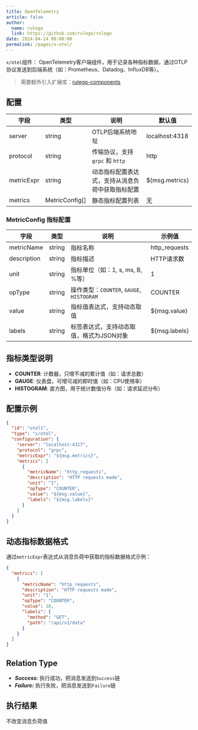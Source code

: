 ```yaml
---
title: OpenTelemetry 
article: false
author: 
  name: rulego
  link: https://github.com/rulego/rulego
date: 2024-04-24 00:00:00
permalink: /pages/x-otel/
---
```


`x/otel`组件：<Badge text="v0.28.0+"/> OpenTelemetry客户端组件，用于记录各种指标数据，通过OTLP协议发送到后端系统（如：Prometheus、Datadog、InfluxDB等）。

>需要额外引入扩展库：[rulego-components](https://github.com/rulego/rulego-components)

## 配置

| 字段         | 类型             | 说明                       | 默认值            |
|------------|----------------|--------------------------|----------------|
| server     | string         | OTLP后端系统地址               | localhost:4318 |
| protocol   | string         | 传输协议，支持 `grpc` 和 `http`  | http           |
| metricExpr | string         | 动态指标配置表达式，支持从消息负荷中获取指标配置 | ${msg.metrics} |
| metrics    | MetricConfig[] | 静态指标配置列表                 | 无              |

### MetricConfig 指标配置

| 字段          | 类型     | 说明                                   | 示例值           |
|-------------|--------|--------------------------------------|---------------|
| metricName  | string | 指标名称                                 | http_requests |
| description | string | 指标描述                                 | HTTP请求数       |
| unit        | string | 指标单位（如：1, s, ms, B, %等）              | 1             |
| opType      | string | 操作类型：`COUNTER`, `GAUGE`, `HISTOGRAM` | COUNTER       |
| value       | string | 指标值表达式，支持动态取值                        | ${msg.value}  |
| labels      | string | 标签表达式，支持动态取值，格式为JSON对象               | ${msg.labels} |

## 指标类型说明

- **COUNTER**: 计数器，只增不减的累计值（如：请求总数）
- **GAUGE**: 仪表盘，可增可减的即时值（如：CPU使用率）
- **HISTOGRAM**: 直方图，用于统计数值分布（如：请求延迟分布）

## 配置示例

```json
{
  "id": "otel1",
  "type": "x/otel",
  "configuration": {
    "server": "localhost:4317",
    "protocol": "grpc",
    "metricExpr": "${msg.metrics}",
    "metrics": [
      {
        "metricName": "http_requests",
        "description": "HTTP requests made",
        "unit": "1",
        "opType": "COUNTER",
        "value": "${msg.value}",
        "labels": "${msg.labels}"
      }
    ]
  }
}
```

## 动态指标数据格式

通过`metricExpr`表达式从消息负荷中获取的指标数据格式示例：

```json
{
  "metrics": [
    {
      "metricName": "http_requests",
      "description": "HTTP requests made",
      "unit": "1",
      "opType": "COUNTER",
      "value": 10,
      "labels": {
        "method": "GET",
        "path": "/api/v1/data"
      }
    }
  ]
}
```

## Relation Type

- ***Success:*** 执行成功，把消息发送到`Success`链
- ***Failure:*** 执行失败，把消息发送到`Failure`链

## 执行结果

不改变消息负荷值 